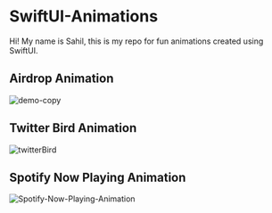 # SwiftUI-Animations

Hi! My name is Sahil, this is my repo for fun animations created using SwiftUI.

## Airdrop Animation

![demo-copy](https://user-images.githubusercontent.com/80636783/181886958-632d5f67-fc58-4b9a-b362-ee09d5b1f965.gif)

## Twitter Bird Animation

![twitterBird](https://user-images.githubusercontent.com/80636783/179353542-885a5928-0037-4d69-8923-cb2c8def21f2.gif)

## Spotify Now Playing Animation

![Spotify-Now-Playing-Animation](https://user-images.githubusercontent.com/80636783/179353638-6f62e2d6-37aa-4089-b174-0040873e4b17.gif)
